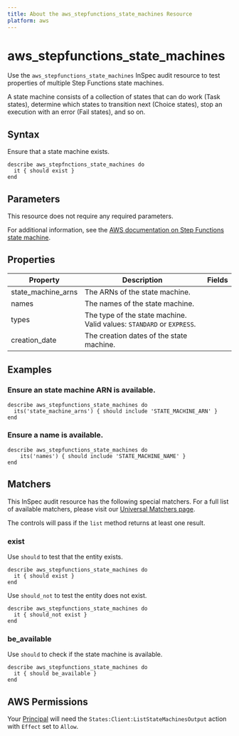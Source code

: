 ```yaml
---
title: About the aws_stepfunctions_state_machines Resource
platform: aws
---
```


# aws\_stepfunctions\_state\_machines

Use the `aws_stepfunctions_state_machines` InSpec audit resource to test properties of multiple Step Functions state machines.

A state machine consists of a collection of states that can do work (Task states), determine which states to transition next (Choice states), stop an execution with an error (Fail states), and so on.

## Syntax

Ensure that a state machine exists.

    describe aws_stepfnctions_state_machines do
      it { should exist }
    end

## Parameters

This resource does not require any required parameters.

For additional information, see the [AWS documentation on Step Functions state machine](https://docs.aws.amazon.com/AWSCloudFormation/latest/UserGuide/aws-resource-stepfunctions-statemachine.html).

## Properties

| Property | Description | Fields | 
| --- | --- | --- |
| state_machine_arns | The ARNs of the state machine. |
| names | The names of the state machine. |
| types | The type of the state machine. Valid values: `STANDARD` or `EXPRESS`. |
| creation_date | The creation dates of the state machine. |

## Examples

### Ensure an state machine ARN is available.

    describe aws_stepfunctions_state_machines do
      its('state_machine_arns') { should include 'STATE_MACHINE_ARN' }
    end

### Ensure a name is available.

    describe aws_stepfunctions_state_machines do
        its('names') { should include 'STATE_MACHINE_NAME' }
    end

## Matchers

This InSpec audit resource has the following special matchers. For a full list of available matchers, please visit our [Universal Matchers page](https://www.inspec.io/docs/reference/matchers/).

The controls will pass if the `list` method returns at least one result.

### exist

Use `should` to test that the entity exists.

    describe aws_stepfunctions_state_machines do
      it { should exist }
    end

Use `should_not` to test the entity does not exist.

    describe aws_stepfunctions_state_machines do
      it { should_not exist }
    end

### be_available

Use `should` to check if the state machine is available.

    describe aws_stepfunctions_state_machines do
      it { should be_available }
    end

## AWS Permissions

Your [Principal](https://docs.aws.amazon.com/IAM/latest/UserGuide/intro-structure.html#intro-structure-principal) will need the `States:Client:ListStateMachinesOutput` action with `Effect` set to `Allow`.
